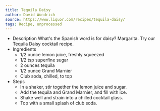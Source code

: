 ```yaml
---
title: Tequila Daisy
author: David Wondrich
source: https://www.liquor.com/recipes/tequila-daisy/
tags: Recipe, unprocessed
---
```

- Description
What&#39;s the Spanish word is for daisy? Margarita. Try our Tequila Daisy cocktail recipe.
- Ingredients
  - 1/2 ounce lemon juice, freshly squeezed
  - 1/2 tsp superfine sugar
  - 2 ounces tequila
  - 1/2 ounce Grand Marnier
  - Club soda, chilled, to top
- Steps
  - In a shaker, stir together the lemon juice and sugar.
  - Add the tequila and Grand Marnier, and fill with ice.
  - Shake well and strain into a chilled cocktail glass.
  - Top with a small splash of club soda.